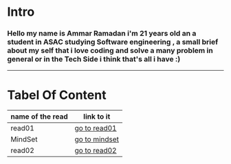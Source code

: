   # Intro
  ### Hello my name is Ammar Ramadan i'm 21 years old an a student in ASAC studying Software engineering , a small brief about my self that i love coding and solve a many problem in general or in the Tech Side i think that's all i have  :) 

----

# Tabel Of Content 


name of the read | link to it
------------ | -------------
read01 | [go to read01](https://ammarzeyad.github.io/reading-notes/read01)
MindSet | [go to mindset](https://ammarzeyad.github.io/reading-notes/MindSet)
read02  | [go to read02](https://ammarzeyad.github.io/reading-notes/read02)
